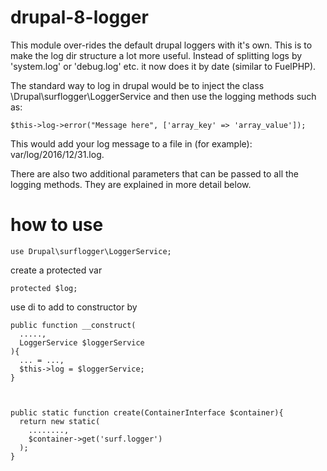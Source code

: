 # drupal-8-logger

This module over-rides the default drupal loggers with it's own. This is to make the log dir structure a lot more useful. Instead of splitting logs by 'system.log' or 'debug.log' etc. it now does it by date (similar to FuelPHP).

The standard way to log in drupal would be to inject the class \Drupal\surflogger\LoggerService and then use the logging methods such as:

    $this->log->error("Message here", ['array_key' => 'array_value']);

This would add your log message to a file in (for example): var/log/2016/12/31.log.

There are also two additional parameters that can be passed to all the logging methods. They are explained in more detail below.


# how to use

    use Drupal\surflogger\LoggerService;



create a protected  var

    protected $log;



use di to add to constructor by 

    
    public function __construct(
      .....,
      LoggerService $loggerService
    ){
      ... = ...,
      $this->log = $loggerService;
    }
    
    
    
    public static function create(ContainerInterface $container){
      return new static(
        ........,
        $container->get('surf.logger')    
      );
    }
